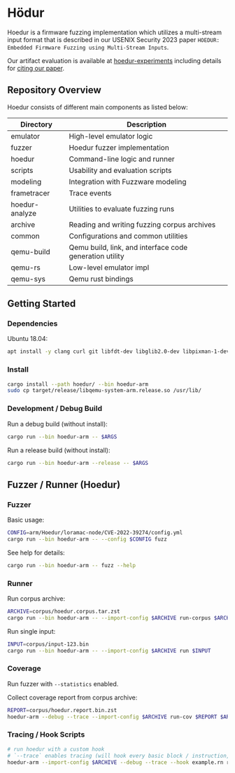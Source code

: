 # Hödur

Hoedur is a firmware fuzzing implementation which utilizes a multi-stream input format that is described in our USENIX Security 2023 paper `HOEDUR: Embedded Firmware Fuzzing using Multi-Stream Inputs`.

Our artifact evaluation is available at [hoedur-experiments](https://github.com/fuzzware-fuzzer/hoedur-experiments) including details for [citing our paper](https://github.com/fuzzware-fuzzer/hoedur-experiments#citing-our-paper).

## Repository Overview

Hoedur consists of different main components as listed below:

| Directory | Description |
| --        | --          |
| emulator       | High-level emulator logic |
| fuzzer         | Hoedur fuzzer implementation |
| hoedur         | Command-line logic and runner |
| scripts        | Usability and evaluation scripts |
| modeling       | Integration with Fuzzware modeling |
| frametracer    | Trace events |
| hoedur-analyze | Utilities to evaluate fuzzing runs |
| archive        | Reading and writing fuzzing corpus archives |
| common         | Configurations and common utilities |
| qemu-build     | Qemu build, link, and interface code generation utility |
| qemu-rs        | Low-level emulator impl |
| qemu-sys       | Qemu rust bindings |

## Getting Started

### Dependencies
Ubuntu 18.04:
```sh
apt install -y clang curl git libfdt-dev libglib2.0-dev libpixman-1-dev libxcb-shape0-dev libxcb-xfixes0-dev ninja-build patchelf pkg-config python3-psutil zstd
```

### Install

```sh
cargo install --path hoedur/ --bin hoedur-arm
sudo cp target/release/libqemu-system-arm.release.so /usr/lib/
```

### Development / Debug Build

Run a debug build (without install):
```sh
cargo run --bin hoedur-arm -- $ARGS
```

Run a release build (without install):
```sh
cargo run --bin hoedur-arm --release -- $ARGS
```

## Fuzzer / Runner (Hoedur)

### Fuzzer

Basic usage:
```sh
CONFIG=arm/Hoedur/loramac-node/CVE-2022-39274/config.yml
cargo run --bin hoedur-arm -- --config $CONFIG fuzz
```

See help for details:
```sh
cargo run --bin hoedur-arm -- fuzz --help
```

### Runner

Run corpus archive:
```sh
ARCHIVE=corpus/hoedur.corpus.tar.zst
cargo run --bin hoedur-arm -- --import-config $ARCHIVE run-corpus $ARCHIVE
```

Run single input:
```sh
INPUT=corpus/input-123.bin
cargo run --bin hoedur-arm -- --import-config $ARCHIVE run $INPUT
```

### Coverage
Run fuzzer with `--statistics` enabled.

Collect coverage report from corpus archive:
```sh
REPORT=corpus/hoedur.report.bin.zst
hoedur-arm --debug --trace --import-config $ARCHIVE run-cov $REPORT $ARCHIVE
```

### Tracing / Hook Scripts

```sh
# run hoedur with a custom hook
# `--trace` enables tracing (will hook every basic block / instruction, needed for scripts)
hoedur-arm --import-config $ARCHIVE --debug --trace --hook example.rn run $INPUT
```
